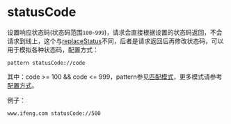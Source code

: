 # statusCode

设置响应状态码(状态码范围`100~999`)，请求会直接根据设置的状态码返回，不会请求到线上，这个与[replaceStatus](replaceStatus.html)不同，后者是请求返回后再修改状态码，可以用于模拟各种状态码，配置方式：

	pattern statusCode://code
	
其中：code >= 100 && code <= 999，pattern参见[匹配模式](../pattern.html)，更多模式请参考[配置方式](../mode.html)。


例子：

	www.ifeng.com statusCode://500
